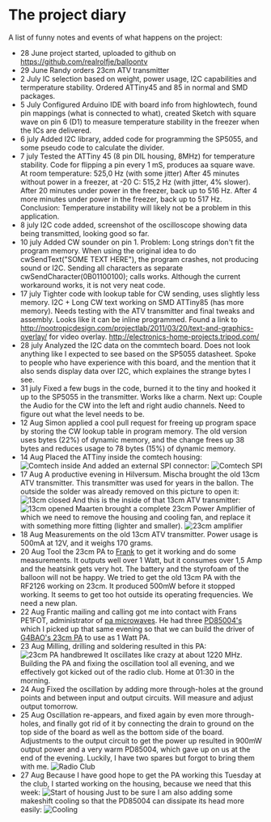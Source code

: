 The project diary
=================

A list of funny notes and events of what happens on the project:

- 28 June project started, uploaded to github on https://github.com/realrolfje/balloontv
- 29 June Randy orders 23cm ATV transmitter
- 2 July IC selection based on weight, power usage, I2C capabilities and termperature
  stability. Ordered ATTiny45 and 85 in normal and SMD packages.
- 5 July Configured Arduino IDE with board info from highlowtech, found pin mappings
  (what is connected to what), created Sketch with square wave on pin 6 (D1) to measure
  temperature stability in the freezer when the ICs are delivered.
- 6 july Added I2C library, added code for programming the SP5055, and some pseudo
  code to calculate the divider.
- 7 july Tested the ATTiny 45 (8 pin DIL housing, 8MHz) for temperature stability. Code
  for flipping a pin every 1 mS, produces aa square wave.
  At room temperature: 525,0 Hz (with some jitter)
  After 45 minutes without power in a freezer, at -20 C: 515,2 Hz (with jitter, 4% slower).
  After 20 minutes under power in the freezer, back up to 516 Hz.
  After 4 more minutes under power in the freezer, back up to 517 Hz.
  Conclusion: Temperature instability will likely not be a problem in this application.
- 8 july I2C code added, screenshot of the oscilloscope showing data being transmitted,
  looking good so far.
- 10 july Added CW sounder on pin 1. Problem: Long strings don't fit the program memory.
  When using the original idea to do cwSendText("SOME TEXT HERE"), the program crashes,
  not producing sound or I2C. Sending all characters as separate cwSendCharacter(0B01100100);
  calls works. Although the current workaround works, it is not very neat code.
- 17 july Tighter code with lookup table for CW sending, uses slightly less memory.
  I2C + Long CW text working on SMD ATTiny85 (has more memory). Needs testing with the
  ATV transmitter and final tweaks and assembly. Looks like it can be inline programmed.
  Found a link to http://nootropicdesign.com/projectlab/2011/03/20/text-and-graphics-overlay/
  for video overlay.
  http://electronics-home-projects.tripod.com/
- 28 july Analyzed the I2C data on the commtech board. Does not look anything like I
  expected to see based on the SP5055 datasheet. Spoke to people who have experience with
  this board, and the mention that it also sends display data over I2C, which explaines the
  strange bytes I see.
- 31 july Fixed a few bugs in the code, burned it to the tiny and hooked it up to the
  SP5055 in the transmitter. Works like a charm. Next up: Couple the Audio for the CW
  into the left and right audio channels. Need to figure out what the level needs to be.
- 12 Aug Simon applied a cool pull request for freeing up program space by storing the CW
  lookup table in program memory. The old version uses bytes (22%) of dynamic memory, and
  the change frees up 38 bytes and reduces usage to 78 bytes (15%) of dynamic memory.
- 14 Aug Placed the ATTiny inside the comtech housing:
  ![Comtech inside](images/comtech-with-attiny.jpg)
  And added an external SPI connector:
  ![Comtech SPI](images/comtech-with-attiny-spi.jpg)
- 17 Aug A productive evening in Hilversum. Mischa brought the old 13cm ATV transmitter.
  This transmitter was used for years in the ballon. The outside the solder was already
  removed on this picture to open it:
  ![13cm closed](images/13cm-atv-closed.jpg)
  And this is the inside of that 13cm ATV transmitter:
  ![13cm opened](images/13cm-atv-open.jpg)
  Maarten brought a complete 23cm Power Amplifier of which we need to remove the housing
  and cooling fan, and replace it with something more fitting (lighter and smaller).
  ![23cm amplifier](images/23cm-amplifier-complete.jpg)
- 18 Aug Measurements on the old 13cm ATV transmitter. Power usage is 500mA at 12V, and
  it weighs 170 grams.
- 20 Aug Tool the 23cm PA to [Frank](http://pe3frx.nl/) to get it working and do some
  measurements. It outputs well over 1 Watt, but it consumes over 1,5 Amp and the heatsink
  gets very hot. The battery and the styrofoam of the balloon will not be happy. We tried
  to get the old 13cm PA with the RF2126 working on 23cm. It produced 500mW before it
  stopped working. It seems to get too hot outside its operating frequencies. We need a
  new plan.
- 22 Aug Frantic mailing and calling got me into contact with Frans PE1FOT, administrator
  of [pa microwaves](http://www.pamicrowaves.nl). He had three [PD85004's](datasheets/pd85004.pdf)
  which I picked up that same evening so that we can build the driver of
  [G4BAO's 23cm PA](datasheets/driver_Build1_1.pdf) to use as 1 Watt PA. 
- 23 Aug Milling, drilling and soldering resulted in this PA:
  ![23cm PA handbrewed](images/23cm-PA-g4BAO-copy.jpg)
  It oscillates like crazy at about 1220 MHz. Building the PA and fixing the oscillation
  tool all evening, and we effectively got kicked out of the radio club. Home at 01:30 in
  the morning.
- 24 Aug Fixed the oscillation by adding more through-holes at the ground points and
  between input and output circuits. Will measure and adjust output tomorrow.
- 25 Aug  Oscillation re-appears, and fixed again by even more through-holes, and finally
  got rid of it by connecting the drain to ground on the top side of the board as well as
  the bottom side of the board.
  Adjustments to the output circuit to get the power up resulted in 900mW output power and
  a very warm PD85004, which gave up on us at the end of the evening. Luckily, I have two
  spares but forgot to bring them with me.
  ![Radio Club](images/23cm-pa-measurements.jpg)
- 27 Aug Because I have good hope to get the PA working this Tuesday at the club, I 
  started working on the housing, because we need that this week:
  ![Start of housing](images/start-of-housing.jpg)
  Just to be sure I am also adding some makeshift cooling so that the PD85004 can dissipate
  its head more easily:
  ![Cooling](images/PA-cooling.jpg)
